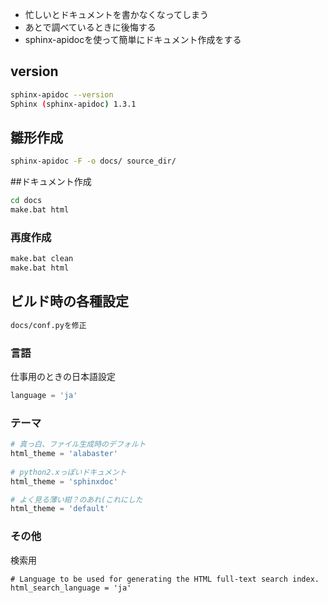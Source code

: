 - 忙しいとドキュメントを書かなくなってしまう
- あとで調べているときに後悔する
- sphinx-apidocを使って簡単にドキュメント作成をする

## version
```bash:sphinx-apidoc-version.sh
sphinx-apidoc --version
Sphinx (sphinx-apidoc) 1.3.1
```

## 雛形作成
```bash:create-template-quickstart.sh
sphinx-apidoc -F -o docs/ source_dir/
```

##ドキュメント作成
```bat:makehtml.bat
cd docs
make.bat html
```

### 再度作成
```bat:clean-and-makehtml.bat
make.bat clean
make.bat html
```

## ビルド時の各種設定
```text:conf-file-name.txt
docs/conf.pyを修正
```

### 言語
仕事用のときの日本語設定

```py3:conf_language.py
language = 'ja'
```

### テーマ
```py3:conf_theme.py
# 真っ白、ファイル生成時のデフォルト
html_theme = 'alabaster'
		
# python2.xっぽいドキュメント
html_theme = 'sphinxdoc'

# よく見る薄い紺？のあれ(これにした
html_theme = 'default'
```

### その他
検索用

```
# Language to be used for generating the HTML full-text search index.
html_search_language = 'ja'
```
